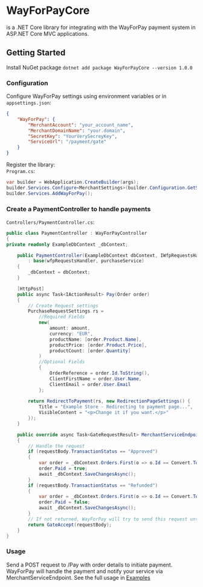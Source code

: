 # WayForPayCore
is a .NET Core library for integrating with the WayForPay payment system in ASP.NET Core MVC applications.
## Getting Started
Install NuGet package
```dotnet add package WayForPayCore --version 1.0.0```
### Configuration
Configure WayForPay settings using environment variables or in `appsettings.json`:
```json
{
    "WayForPay": {
        "MerchantAccount": "your_account_name",
        "MerchantDomainName": "your.domain",
        "SecretKey": "YourVerySecreyKey",
        "ServiceUrl": "/payment/gate"
    }
}
```
Register the library:<br>
`Program.cs`:
```c#
var builder = WebApplication.CreateBuilder(args);
builder.Services.Configure<MerchantSettings>(builder.Configuration.GetSection("WayForPay"));
builder.Services.AddWayForPay();
```
### Create a PaymentController to handle payments<br>
`Controllers/PaymentController.cs`:
```c#
public class PaymentController : WayForPayController
{
private readonly ExampleDbContext _dbContext;

    public PaymentController(ExampleDbContext dbContext, IWfpRequestsHandler wfpRequestsHandler, IWfpPurchaseService purchaseService) 
        : base(wfpRequestsHandler, purchaseService)
    {
        _dbContext = dbContext;
    }

    [HttpPost]
    public async Task<IActionResult> Pay(Order order)
    {
        // Create Request settings
        PurchaseRequestSettings rs = 
            //Required Fields
            new(
                amount: amount, 
                currency: "EUR",
                productName: [order.Product.Name],
                productPrice: [order.Product.Price],
                productCount: [order.Quantity]
            ) 
            //Optional Fields
            {
                OrderReference = order.Id.ToString(),
                ClientFirstName = order.User.Name,
                ClientEmail = order.User.Email
            };
        
        return RedirectToPayment(rs, new RedirectionPageSettings() {
            Title = "Example Store - Redirecting to payment page...",
            VisibleContent = "<p>Change it if you want.</p>"
        });
    }

    public override async Task<GateRequestResult> MerchantServiceEndpoint(GateRequestBody requestBody)
    {
        // Handle the request
        if (requestBody.TransactionStatus == "Approved") 
        {
            var order = _dbContext.Orders.First(o => o.Id == Convert.ToInt32(requestBody.OrderReference));
            order.Paid = true;
            await _dbContext.SaveChangesAsync();
        }
        if (requestBody.TransactionStatus == "Refunded") 
        {
            var order = _dbContext.Orders.First(o => o.Id == Convert.ToInt32(requestBody.OrderReference));
            order.Paid = false;
            await _dbContext.SaveChangesAsync();
        }
        // If not returned, WayForPay will try to send this request until it gets the correct response 
        return GateAccept(requestBody);
    }
}
```
### Usage
Send a POST request to /Pay with order details to initiate payment.
WayForPay will handle the payment and notify your service via MerchantServiceEndpoint.
See the full usage in [Examples](https://github.com/golody/WayForPay-Core/tree/main/Examples/ExampleMVC)
